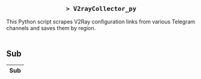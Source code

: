 <h3 align="center">
    <samp>&gt; V2rayCollector_py</samp>
</h3>

This Python script scrapes V2Ray configuration links from various Telegram channels and saves them by region.
<br>
<br>
## Sub
| Sub |
|-----|





























































































































































































































































































































































































































































































































































































































































































































































































































































































































































































































































































































































































































































































































































































































































































































































































































































































































































































































































































































































































































































































































































































































































































































































































































































































































































































































































































































































































































































































































































































































































































































































































































































































































































































































































































































































































































































































































































































































































































































































































































































































































































































































































































